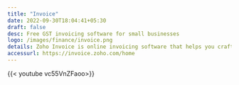 ```yaml
---
title: "Invoice"
date: 2022-09-30T18:04:41+05:30
draft: false
desc: Free GST invoicing software for small businesses
logo: /images/finance/invoice.png
details: Zoho Invoice is online invoicing software that helps you craft professional invoices, send payment reminders, keep track of expenses, log your work hours, and get paid faster—all for free!
accessurl: https://invoice.zoho.com/home
---
```

{{< youtube vc55VnZFaoo>}}

